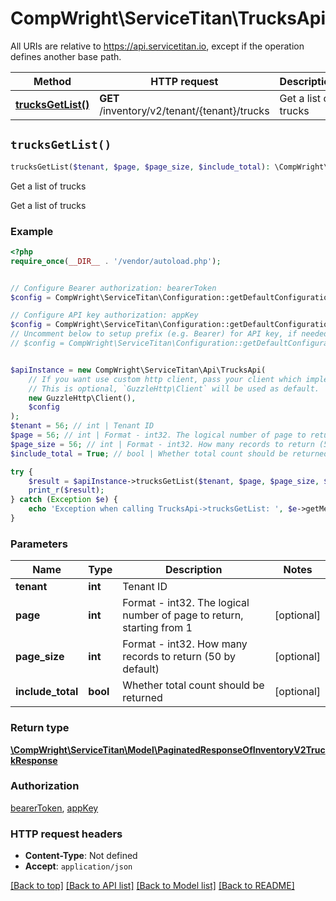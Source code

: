 # CompWright\ServiceTitan\TrucksApi

All URIs are relative to https://api.servicetitan.io, except if the operation defines another base path.

| Method | HTTP request | Description |
| ------------- | ------------- | ------------- |
| [**trucksGetList()**](TrucksApi.md#trucksGetList) | **GET** /inventory/v2/tenant/{tenant}/trucks | Get a list of trucks |


## `trucksGetList()`

```php
trucksGetList($tenant, $page, $page_size, $include_total): \CompWright\ServiceTitan\Model\PaginatedResponseOfInventoryV2TruckResponse
```

Get a list of trucks

Get a list of trucks

### Example

```php
<?php
require_once(__DIR__ . '/vendor/autoload.php');


// Configure Bearer authorization: bearerToken
$config = CompWright\ServiceTitan\Configuration::getDefaultConfiguration()->setAccessToken('YOUR_ACCESS_TOKEN');

// Configure API key authorization: appKey
$config = CompWright\ServiceTitan\Configuration::getDefaultConfiguration()->setApiKey('ST-App-Key', 'YOUR_API_KEY');
// Uncomment below to setup prefix (e.g. Bearer) for API key, if needed
// $config = CompWright\ServiceTitan\Configuration::getDefaultConfiguration()->setApiKeyPrefix('ST-App-Key', 'Bearer');


$apiInstance = new CompWright\ServiceTitan\Api\TrucksApi(
    // If you want use custom http client, pass your client which implements `GuzzleHttp\ClientInterface`.
    // This is optional, `GuzzleHttp\Client` will be used as default.
    new GuzzleHttp\Client(),
    $config
);
$tenant = 56; // int | Tenant ID
$page = 56; // int | Format - int32. The logical number of page to return, starting from 1
$page_size = 56; // int | Format - int32. How many records to return (50 by default)
$include_total = True; // bool | Whether total count should be returned

try {
    $result = $apiInstance->trucksGetList($tenant, $page, $page_size, $include_total);
    print_r($result);
} catch (Exception $e) {
    echo 'Exception when calling TrucksApi->trucksGetList: ', $e->getMessage(), PHP_EOL;
}
```

### Parameters

| Name | Type | Description  | Notes |
| ------------- | ------------- | ------------- | ------------- |
| **tenant** | **int**| Tenant ID | |
| **page** | **int**| Format - int32. The logical number of page to return, starting from 1 | [optional] |
| **page_size** | **int**| Format - int32. How many records to return (50 by default) | [optional] |
| **include_total** | **bool**| Whether total count should be returned | [optional] |

### Return type

[**\CompWright\ServiceTitan\Model\PaginatedResponseOfInventoryV2TruckResponse**](../Model/PaginatedResponseOfInventoryV2TruckResponse.md)

### Authorization

[bearerToken](../../README.md#bearerToken), [appKey](../../README.md#appKey)

### HTTP request headers

- **Content-Type**: Not defined
- **Accept**: `application/json`

[[Back to top]](#) [[Back to API list]](../../README.md#endpoints)
[[Back to Model list]](../../README.md#models)
[[Back to README]](../../README.md)
